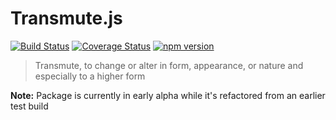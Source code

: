# Transmute.js

[![Build Status](https://travis-ci.org/transmutejs/core.svg?branch=master)](https://travis-ci.org/transmutejs/core) [![Coverage Status](https://coveralls.io/repos/github/transmutejs/core/badge.svg?branch=master)](https://coveralls.io/github/transmutejs/core?branch=master) [![npm version](https://badge.fury.io/js/transmutejs.svg)](https://badge.fury.io/js/transmutejs)

> Transmute, to change or alter in form, appearance, or nature and especially to a higher form

**Note:** Package is currently in early alpha while it's refactored from an earlier test build
